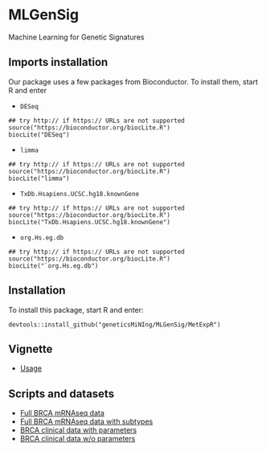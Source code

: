 # MLGenSig
Machine Learning for Genetic Signatures

## Imports installation
Our package uses a few packages from Bioconductor. To install them, start R and enter
- `DESeq`
```
## try http:// if https:// URLs are not supported
source("https://bioconductor.org/biocLite.R")
biocLite("DESeq")
```

- `limma`
```
## try http:// if https:// URLs are not supported
source("https://bioconductor.org/biocLite.R")
biocLite("limma")
```

- `TxDb.Hsapiens.UCSC.hg18.knownGene`
```
## try http:// if https:// URLs are not supported
source("https://bioconductor.org/biocLite.R")
biocLite("TxDb.Hsapiens.UCSC.hg18.knownGene")
```

- `org.Hs.eg.db`
```
## try http:// if https:// URLs are not supported
source("https://bioconductor.org/biocLite.R")
biocLite("`org.Hs.eg.db")
```


## Installation 
To install this package, start R and enter:
```
devtools::install_github("geneticsMiNIng/MLGenSig/MetExpR")
```

## Vignette

* [Usage](https://github.com/geneticsMiNIng/MLGenSig/blob/master/Vignette/Usage.pdf)


## Scripts and datasets

* [Full BRCA mRNAseq data](https://github.com/geneticsMiNIng/MLGenSig/blob/master/Scripts/BRCA_mRNAseq/downloadBRCA.R)
* [Full BRCA mRNAseq data with subtypes](https://github.com/geneticsMiNIng/MLGenSig/tree/master/Scripts/BRCA_mRNAseq_with_SUBTYPES)
* [BRCA clinical data with parameters](https://raw.githubusercontent.com/geneticsMiNIng/MLGenSig/master/SubTypes/BRCA_clinical_parameters.csv)
* [BRCA clinical data w/o parameters](https://raw.githubusercontent.com/geneticsMiNIng/MLGenSig/master/SubTypes/BRCA_clinical_2.csv)
